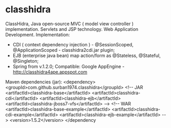 classhidra
=======

ClassHidra, Java open-source MVC ( model view controller ) implementation.
Servlets and JSP technology.
Web Application Development.
Implementation:
- CDI ( context dependency injection ) - @SessionScoped, @ApplicationScoped - classhidra2cdi.jar plugin;
- EJB (enterprise java bean) map action/form as @Stateless, @Stateful, @Singleton;
- Spring from v.1.2.0; 
Compatible:
Google AppEngine - http://classhidra4ape.appspot.com 

Maven dependencies (jar):
&lt;dependency&gt;
&lt;groupId&gt;com.github.surban1974.classhidra&lt;/groupId&gt;
&lt;!-- JAR
&lt;artifactId&gt;classhidra-base&lt;/artifactId&gt;
&lt;artifactId&gt;classhidra-cdi&lt;/artifactId&gt;
&lt;artifactId&gt;classhidra-ejb&lt;/artifactId&gt;
&lt;artifactId&gt;classhidra-jboss7-vfs&lt;/artifactId&gt;
--&gt;
&lt;!-- WAR
&lt;artifactId&gt;classhidra-base-example&lt;/artifactId&gt;
&lt;artifactId&gt;classhidra-cdi-example&lt;/artifactId&gt;
&lt;artifactId&gt;classhidra-ejb-example&lt;/artifactId&gt;
--&gt;
&lt;version&gt;1.5.2&lt;/version&gt;
&lt;/dependency